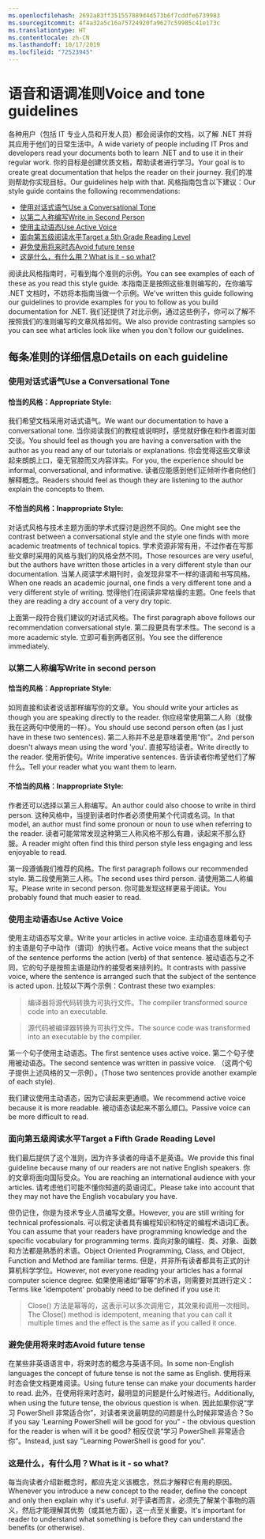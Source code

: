 ```yaml
---
ms.openlocfilehash: 2692a83ff351557889d4d573b6f7cddfe6739983
ms.sourcegitcommit: 4f4a32a5c16a75724920fa9627c59985c41e173c
ms.translationtype: HT
ms.contentlocale: zh-CN
ms.lasthandoff: 10/17/2019
ms.locfileid: "72523945"
---
```

# <a name="voice-and-tone-guidelines"></a><span data-ttu-id="9e2cb-101">语音和语调准则</span><span class="sxs-lookup"><span data-stu-id="9e2cb-101">Voice and tone guidelines</span></span>

<span data-ttu-id="9e2cb-102">各种用户（包括 IT 专业人员和开发人员）都会阅读你的文档，以了解 .NET 并将其应用于他们的日常生活中。</span><span class="sxs-lookup"><span data-stu-id="9e2cb-102">A wide variety of people including IT Pros and developers read your documents both to learn .NET and to use it in their regular work.</span></span>
<span data-ttu-id="9e2cb-103">你的目标是创建优质文档，帮助读者进行学习。</span><span class="sxs-lookup"><span data-stu-id="9e2cb-103">Your goal is to create great documentation that helps the reader on their journey.</span></span> <span data-ttu-id="9e2cb-104">我们的准则帮助你实现目标。</span><span class="sxs-lookup"><span data-stu-id="9e2cb-104">Our guidelines help with that.</span></span> <span data-ttu-id="9e2cb-105">风格指南包含以下建议：</span><span class="sxs-lookup"><span data-stu-id="9e2cb-105">Our style guide contains the following recommendations:</span></span>

- [<span data-ttu-id="9e2cb-106">使用对话式语气</span><span class="sxs-lookup"><span data-stu-id="9e2cb-106">Use a Conversational Tone</span></span>](#use-a-conversational-tone)
- [<span data-ttu-id="9e2cb-107">以第二人称编写</span><span class="sxs-lookup"><span data-stu-id="9e2cb-107">Write in Second Person</span></span>](#write-in-2nd-person)
- [<span data-ttu-id="9e2cb-108">使用主动语态</span><span class="sxs-lookup"><span data-stu-id="9e2cb-108">Use Active Voice</span></span>](#use-active-voice)
- [<span data-ttu-id="9e2cb-109">面向第五级阅读水平</span><span class="sxs-lookup"><span data-stu-id="9e2cb-109">Target a 5th Grade Reading Level</span></span>](#target-a-fifth-grade-reading-level)
- [<span data-ttu-id="9e2cb-110">避免使用将来时态</span><span class="sxs-lookup"><span data-stu-id="9e2cb-110">Avoid future tense</span></span>](#avoid-future-tense)
- [<span data-ttu-id="9e2cb-111">这是什么，有什么用？</span><span class="sxs-lookup"><span data-stu-id="9e2cb-111">What is it - so what?</span></span>](#what-is-it-so-what)

<span data-ttu-id="9e2cb-112">阅读此风格指南时，可看到每个准则的示例。</span><span class="sxs-lookup"><span data-stu-id="9e2cb-112">You can see examples of each of these as you read this style guide.</span></span> <span data-ttu-id="9e2cb-113">本指南正是按照这些准则编写的，在你编写 .NET 文档时，不妨将本指南当做一个示例。</span><span class="sxs-lookup"><span data-stu-id="9e2cb-113">We've written this guide following our guidelines to provide examples for you to follow as you build documentation for .NET.</span></span> <span data-ttu-id="9e2cb-114">我们还提供了对比示例，通过这些例子，你可以了解不按照我们的准则编写的文章风格如何。</span><span class="sxs-lookup"><span data-stu-id="9e2cb-114">We also provide contrasting samples so you can see what articles look like when you don't follow our guidelines.</span></span>

## <a name="details-on-each-guideline"></a><span data-ttu-id="9e2cb-115">每条准则的详细信息</span><span class="sxs-lookup"><span data-stu-id="9e2cb-115">Details on each guideline</span></span>

### <a name="use-a-conversational-tone"></a><span data-ttu-id="9e2cb-116">使用对话式语气</span><span class="sxs-lookup"><span data-stu-id="9e2cb-116">Use a Conversational Tone</span></span>

#### <a name="appropriate-style"></a><span data-ttu-id="9e2cb-117">恰当的风格：</span><span class="sxs-lookup"><span data-stu-id="9e2cb-117">Appropriate Style:</span></span>

<span data-ttu-id="9e2cb-118">我们希望文档采用对话式语气。</span><span class="sxs-lookup"><span data-stu-id="9e2cb-118">We want our documentation to have a conversational tone.</span></span> <span data-ttu-id="9e2cb-119">当你阅读我们的教程或说明时，感觉就好像在和作者面对面交谈。</span><span class="sxs-lookup"><span data-stu-id="9e2cb-119">You should feel as though you are having a conversation with the author as you read any of our tutorials or explanations.</span></span>
<span data-ttu-id="9e2cb-120">你会觉得这些文章读起来朗朗上口，毫无官腔而又内容详实。</span><span class="sxs-lookup"><span data-stu-id="9e2cb-120">For you, the experience should be informal, conversational, and informative.</span></span> <span data-ttu-id="9e2cb-121">读者应能感到他们正倾听作者向他们解释概念。</span><span class="sxs-lookup"><span data-stu-id="9e2cb-121">Readers should feel as though they are listening to the author explain the concepts to them.</span></span>

#### <a name="inappropriate-style"></a><span data-ttu-id="9e2cb-122">不恰当的风格：</span><span class="sxs-lookup"><span data-stu-id="9e2cb-122">Inappropriate Style:</span></span>

<span data-ttu-id="9e2cb-123">对话式风格与技术主题方面的学术式探讨是迥然不同的。</span><span class="sxs-lookup"><span data-stu-id="9e2cb-123">One might see the contrast between a conversational style and the style one finds with more academic treatments of technical topics.</span></span> <span data-ttu-id="9e2cb-124">学术资源非常有用，不过作者在写那些文章时采用的风格与我们的风格全然不同。</span><span class="sxs-lookup"><span data-stu-id="9e2cb-124">Those resources are very useful, but the authors have written those articles in a very different style than our documentation.</span></span> <span data-ttu-id="9e2cb-125">当某人阅读学术期刊时，会发现非常不一样的语调和书写风格。</span><span class="sxs-lookup"><span data-stu-id="9e2cb-125">When one reads an academic journal, one finds a very different tone and a very different style of writing.</span></span>
<span data-ttu-id="9e2cb-126">觉得他们在阅读非常枯燥的主题。</span><span class="sxs-lookup"><span data-stu-id="9e2cb-126">One feels that they are reading a dry account of a very dry topic.</span></span>

<span data-ttu-id="9e2cb-127">上面第一段符合我们建议的对话式风格。</span><span class="sxs-lookup"><span data-stu-id="9e2cb-127">The first paragraph above follows our recommendation conversational style.</span></span> <span data-ttu-id="9e2cb-128">第二段更具有学术性。</span><span class="sxs-lookup"><span data-stu-id="9e2cb-128">The second is a more academic style.</span></span> <span data-ttu-id="9e2cb-129">立即可看到两者区别。</span><span class="sxs-lookup"><span data-stu-id="9e2cb-129">You see the difference immediately.</span></span>

### <a name="write-in-second-person"></a><span data-ttu-id="9e2cb-130">以第二人称编写</span><span class="sxs-lookup"><span data-stu-id="9e2cb-130">Write in second person</span></span>

#### <a name="appropriate-style"></a><span data-ttu-id="9e2cb-131">恰当的风格：</span><span class="sxs-lookup"><span data-stu-id="9e2cb-131">Appropriate Style:</span></span>

<span data-ttu-id="9e2cb-132">如同直接和读者说话那样编写你的文章。</span><span class="sxs-lookup"><span data-stu-id="9e2cb-132">You should write your articles as though you are speaking directly to the reader.</span></span> <span data-ttu-id="9e2cb-133">你应经常使用第二人称（就像我在这两句中使用的一样）。</span><span class="sxs-lookup"><span data-stu-id="9e2cb-133">You should use second person often (as I just have in these two sentences).</span></span> <span data-ttu-id="9e2cb-134">第二人称并不总是意味着使用“你”。</span><span class="sxs-lookup"><span data-stu-id="9e2cb-134">2nd person doesn't always mean using the word 'you'.</span></span> <span data-ttu-id="9e2cb-135">直接写给读者。</span><span class="sxs-lookup"><span data-stu-id="9e2cb-135">Write directly to the reader.</span></span> <span data-ttu-id="9e2cb-136">使用祈使句。</span><span class="sxs-lookup"><span data-stu-id="9e2cb-136">Write imperative sentences.</span></span>
<span data-ttu-id="9e2cb-137">告诉读者你希望他们了解什么。</span><span class="sxs-lookup"><span data-stu-id="9e2cb-137">Tell your reader what you want them to learn.</span></span>

#### <a name="inappropriate-style"></a><span data-ttu-id="9e2cb-138">不恰当的风格：</span><span class="sxs-lookup"><span data-stu-id="9e2cb-138">Inappropriate Style:</span></span>

<span data-ttu-id="9e2cb-139">作者还可以选择以第三人称编写。</span><span class="sxs-lookup"><span data-stu-id="9e2cb-139">An author could also choose to write in third person.</span></span> <span data-ttu-id="9e2cb-140">这种风格中，当提到读者时作者必须使用某个代词或名词。</span><span class="sxs-lookup"><span data-stu-id="9e2cb-140">In that model, an author must find some pronoun or noun to use when referring to the reader.</span></span> <span data-ttu-id="9e2cb-141">读者可能常常发现这种第三人称风格不那么有趣，读起来不那么舒服。</span><span class="sxs-lookup"><span data-stu-id="9e2cb-141">A reader might often find this third person style less engaging and less enjoyable to read.</span></span>

<span data-ttu-id="9e2cb-142">第一段遵循我们推荐的风格。</span><span class="sxs-lookup"><span data-stu-id="9e2cb-142">The first paragraph follows our recommended style.</span></span> <span data-ttu-id="9e2cb-143">第二段使用第三人称。</span><span class="sxs-lookup"><span data-stu-id="9e2cb-143">The second uses third person.</span></span> <span data-ttu-id="9e2cb-144">请使用第二人称编写。</span><span class="sxs-lookup"><span data-stu-id="9e2cb-144">Please write in second person.</span></span> <span data-ttu-id="9e2cb-145">你可能发现这样更易于阅读。</span><span class="sxs-lookup"><span data-stu-id="9e2cb-145">You probably found that much easier to read.</span></span>

### <a name="use-active-voice"></a><span data-ttu-id="9e2cb-146">使用主动语态</span><span class="sxs-lookup"><span data-stu-id="9e2cb-146">Use Active Voice</span></span>

<span data-ttu-id="9e2cb-147">使用主动语态写文章。</span><span class="sxs-lookup"><span data-stu-id="9e2cb-147">Write your articles in active voice.</span></span> <span data-ttu-id="9e2cb-148">主动语态意味着句子的主语是句子中动作（谓词）的执行者。</span><span class="sxs-lookup"><span data-stu-id="9e2cb-148">Active voice means that the subject of the sentence performs the action (verb) of that sentence.</span></span> <span data-ttu-id="9e2cb-149">被动语态与之不同，它的句子是按照主语是动作的接受者来排列的。</span><span class="sxs-lookup"><span data-stu-id="9e2cb-149">It contrasts with passive voice, where the sentence is arranged such that the subject of the sentence is acted upon.</span></span> <span data-ttu-id="9e2cb-150">比较以下两个示例：</span><span class="sxs-lookup"><span data-stu-id="9e2cb-150">Contrast these two examples:</span></span>

><span data-ttu-id="9e2cb-151">编译器将源代码转换为可执行文件。</span><span class="sxs-lookup"><span data-stu-id="9e2cb-151">The compiler transformed source code into an executable.</span></span>

><span data-ttu-id="9e2cb-152">源代码被编译器转换为可执行文件。</span><span class="sxs-lookup"><span data-stu-id="9e2cb-152">The source code was transformed into an executable by the compiler.</span></span>

<span data-ttu-id="9e2cb-153">第一个句子使用主动语态。</span><span class="sxs-lookup"><span data-stu-id="9e2cb-153">The first sentence uses active voice.</span></span> <span data-ttu-id="9e2cb-154">第二个句子使用被动语态。</span><span class="sxs-lookup"><span data-stu-id="9e2cb-154">The second sentence was written in passive voice.</span></span>
<span data-ttu-id="9e2cb-155">（这两个句子提供上述风格的又一示例）。</span><span class="sxs-lookup"><span data-stu-id="9e2cb-155">(Those two sentences provide another example of each style).</span></span>

<span data-ttu-id="9e2cb-156">我们建议使用主动语态，因为它读起来更通顺。</span><span class="sxs-lookup"><span data-stu-id="9e2cb-156">We recommend active voice because it is more readable.</span></span> <span data-ttu-id="9e2cb-157">被动语态读起来不那么顺口。</span><span class="sxs-lookup"><span data-stu-id="9e2cb-157">Passive voice can be more difficult to read.</span></span>

### <a name="target-a-fifth-grade-reading-level"></a><span data-ttu-id="9e2cb-158">面向第五级阅读水平</span><span class="sxs-lookup"><span data-stu-id="9e2cb-158">Target a Fifth Grade Reading Level</span></span>

<span data-ttu-id="9e2cb-159">我们最后提供了这个准则，因为许多读者的母语不是英语。</span><span class="sxs-lookup"><span data-stu-id="9e2cb-159">We provide this final guideline because many of our readers are not native English speakers.</span></span>
<span data-ttu-id="9e2cb-160">你的文章将面向国际受众。</span><span class="sxs-lookup"><span data-stu-id="9e2cb-160">You are reaching an international audience with your articles.</span></span> <span data-ttu-id="9e2cb-161">请考虑他们可能不懂你知道的英语词汇。</span><span class="sxs-lookup"><span data-stu-id="9e2cb-161">Please take into account that they may not have the English vocabulary you have.</span></span>

<span data-ttu-id="9e2cb-162">但仍记住，你是为技术专业人员编写文章。</span><span class="sxs-lookup"><span data-stu-id="9e2cb-162">However, you are still writing for technical professionals.</span></span> <span data-ttu-id="9e2cb-163">可以假定读者具有编程知识和特定的编程术语词汇表。</span><span class="sxs-lookup"><span data-stu-id="9e2cb-163">You can assume that your readers have programming knowledge and the specific vocabulary for programming terms.</span></span> <span data-ttu-id="9e2cb-164">面向对象的编程、类、对象、函数和方法都是熟悉的术语。</span><span class="sxs-lookup"><span data-stu-id="9e2cb-164">Object Oriented Programming, Class, and Object, Function and Method are familiar terms.</span></span> <span data-ttu-id="9e2cb-165">但是，并非所有读者都具有正式的计算机科学学位。</span><span class="sxs-lookup"><span data-stu-id="9e2cb-165">However, not everyone reading your articles has a formal computer science degree.</span></span> <span data-ttu-id="9e2cb-166">如果使用诸如“幂等”的术语，则需要对其进行定义：</span><span class="sxs-lookup"><span data-stu-id="9e2cb-166">Terms like 'idempotent' probably need to be defined if you use it:</span></span>

> <span data-ttu-id="9e2cb-167">Close() 方法是幂等的，这表示可以多次调用它，其效果和调用一次相同。</span><span class="sxs-lookup"><span data-stu-id="9e2cb-167">The Close() method is idempotent, meaning that you can call it multiple times and the effect is the same as if you called it once.</span></span>

### <a name="avoid-future-tense"></a><span data-ttu-id="9e2cb-168">避免使用将来时态</span><span class="sxs-lookup"><span data-stu-id="9e2cb-168">Avoid future tense</span></span>

<span data-ttu-id="9e2cb-169">在某些非英语语言中，将来时态的概念与英语不同。</span><span class="sxs-lookup"><span data-stu-id="9e2cb-169">In some non-English languages the concept of future tense is not the same as English.</span></span> <span data-ttu-id="9e2cb-170">使用将来时态会使文档更难阅读。</span><span class="sxs-lookup"><span data-stu-id="9e2cb-170">Using future tense can make your documents harder to read.</span></span> <span data-ttu-id="9e2cb-171">此外，在使用将来时态时，最明显的问题是什么时候进行。</span><span class="sxs-lookup"><span data-stu-id="9e2cb-171">Additionally, when using the future tense, the obvious question is when.</span></span> <span data-ttu-id="9e2cb-172">因此如果你说“学习 PowerShell 非常适合你”，对读者来说最明显的问题是什么时候非常适合？</span><span class="sxs-lookup"><span data-stu-id="9e2cb-172">So if you say 'Learning PowerShell will be good for you" - the obvious question for the reader is when will it be good?</span></span> <span data-ttu-id="9e2cb-173">相反仅说“学习 PowerShell 非常适合你”。</span><span class="sxs-lookup"><span data-stu-id="9e2cb-173">Instead, just say "Learning PowerShell is good for you".</span></span>

### <a name="what-is-it---so-what"></a><span data-ttu-id="9e2cb-174">这是什么，有什么用？</span><span class="sxs-lookup"><span data-stu-id="9e2cb-174">What is it - so what?</span></span>

<span data-ttu-id="9e2cb-175">每当向读者介绍新概念时，都应先定义该概念，然后才解释它有用的原因。</span><span class="sxs-lookup"><span data-stu-id="9e2cb-175">Whenever you introduce a new concept to the reader, define the concept and only then explain why it's useful.</span></span> <span data-ttu-id="9e2cb-176">对于读者而言，必须先了解某个事物的涵义，然后才能理解其优势（或其他方面），这一点至关重要。</span><span class="sxs-lookup"><span data-stu-id="9e2cb-176">It's important for reader to understand what something is before they can understand the benefits (or otherwise).</span></span>

